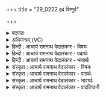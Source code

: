+++
title = "29_0222 इदं विष्णुर्व"

+++
<details><summary>पदपाठः</summary>

इ꣣द꣢म्। वि꣡ष्णुः꣢꣯। वि। च꣣क्रमे। त्रेधा꣢। नि। द꣣धे। पद꣢म्। स꣡मू꣢꣯ढम्। सम्। ऊढम्। अस्य। पासुले꣢। २२२।
</details>

<details><summary>अधिमन्त्रम् (VC)</summary>

- विष्णुः
- मेधातिथिः काण्वः
- गायत्री
- षड्जः
- ऐन्द्रं काण्डम्
</details>

<details><summary>हिन्दी : आचार्य रामनाथ वेदालंकार - विषयः</summary>

अगले मन्त्र में यह वर्णन है कि कैसे विष्णु तीन प्रकार से अपने कदम भरता है।
</details>

<details><summary>हिन्दी : आचार्य रामनाथ वेदालंकार - पदार्थः</summary>

पदार्थान्वयभाषाः -  यहाँ मन्त्र का देवता इन्द्र है, अतः विष्णु इन्द्र का विशेषण समझना चाहिए। प्रथम—परमात्मा पक्ष में। (विष्णुः) चराचर जगत् में व्याप्त होनेवाला परमेश्वर (इदम्) इस सब जगत् में (वि चक्रमे) व्यापक है। (त्रेधा) तीन प्रकार से—अर्थात् उत्पादक, धारक और विनाशक इन तीन रूपों में उस जगत् में वह (पदम्) अपने पैर को अर्थात् अपनी सत्ता को (निधदे) रखे हुए है। किन्तु (अस्य) इस परमेश्वर का, वह पैर अर्थात् अस्तित्व (पांसुले) पाञ्चभौतिक इस जगत् में (समूढम्) छिपा हुआ है, चर्म-चक्षुओं से अगोचर है। जैसे धूलिवाले प्रदेश में (समूढम्) छिपा हुआ (पदम्) किसी का पैर दिखाई नहीं देता है, यह यहाँ ध्वनि निकल रही है ॥ द्वितीय—सूर्य के पक्ष में। (विष्णुः) अपने प्रकाश से सबको व्याप्त करनेवाला सूर्य (इदम्) इस सब ग्रहोपग्रह-चक्र में (विचक्रमे) अपने किरणरूप चरणों को रखे हुए है। (त्रेधा) भूगर्भ, भूतल और आकाश इन तीनों स्थानों पर, उसने (पदम्) अपने किरणसमूह-रूप पैर को (निधदे) रखा हुआ है। किन्तु (पांसुले) धूलिमय भूगर्भ में (अस्य) इस सूर्य का किरणरूप पैर (समूढम्) तर्कणा-गम्य ही है, प्रत्यक्ष नहीं है ॥९॥ यहाँ श्लेषालङ्कार और उपमाध्वनि है ॥९॥
</details>

<details><summary>हिन्दी : आचार्य रामनाथ वेदालंकार - भावार्थः</summary>

भावार्थभाषाः -  विष्णु सूर्य अपनी किरणों से व्याप्त होकर सब ग्रहोपग्रहों को प्रकाशित करता है। सूर्य के ही ताप से ओषधि, वनस्पति आदि पकती हैं। सूर्य यद्यपि तीनों स्थानों पर अपने किरण-रूप पैर रखे हुए है, तो भी उसकी किरणें पृथ्वीतल पर और आकाश में ही प्रत्यक्ष रूप से दिखाई देती हैं, भूगर्भ में भी पहुँचकर कैसे वे मिट्टी के कणों को लोहे, ताँबे, सोने आदि के रूप में परिणत कर देती हैं, यह सबकी आँखें नहीं देख सकतीं, अपितु भूगर्भवेत्ता वैज्ञानिक लोग ही इस रहस्य को जानते हैं। वैसे ही विष्णु परमेश्वर ने अपनी सत्ता से ब्रह्माण्ड को व्याप्त किया हुआ है। वह सब पदार्थों को सृष्टि के आरम्भ में पैदा करता है, पैदा करके धारण करता है और प्रलयकाल में उनका संहार कर देता है। यह तीन रूपोंवाला उसका कार्य तीन प्रकार से पैर रखने के रूप में वर्णन किया गया है। यद्यपि वह सभी जगह अपना पैर रखे हुए है, तो भी जैसे किसी का धूल में छिपा हुआ पैर नहीं दीखता है, वैसे ही उसका सर्वत्र विद्यमान स्वरूप भी दृष्टिगोचर नहीं होता है ॥९॥ इस दशति में इन्द्र के गुणवर्णनपूर्वक उसका आह्वान करने के कारण, उसके सहायक मित्र, वरुण और अर्यमा के नेतृत्व की याचना के कारण और मित्रावरुण, मरुत् तथा विष्णु के गुणकर्मों का कीर्तन करने के कारण इस दशति के विषय की पूर्व दशति के विषय के साथ सङ्गति है ॥ तृतीय प्रपाठक में प्रथम अर्ध की तृतीय दशति समाप्त ॥ द्वितीय अध्याय में ग्यारहवाँ खण्ड समाप्त ॥
</details>

<details><summary>संस्कृत : आचार्य रामनाथ वेदालंकार - विषयः</summary>

अथ कथं विष्णुः त्रिधा चरणचङ्क्रमणं कुरुत इत्युच्यते।
</details>

<details><summary>संस्कृत : आचार्य रामनाथ वेदालंकार - पदार्थः</summary>

पदार्थान्वयभाषाः -  ऋच इन्द्रदेवताकत्वाद् विष्णुरितीन्द्रस्य विशेषणं ज्ञेयम्। प्रथमः— परमात्मपरः। (विष्णुः) वेवेष्टि व्याप्नोति चराचरं जगत् यः स इन्द्रः परमेश्वरः। विष्लृ व्याप्तौ जुहोत्यादिः, विश प्रवेशने तुदादिः, वि अशू व्याप्तौ स्वादिः। “विष्णुर्विषितो भवति, विशतेर्वा, व्यश्नोतेर्वा” इति निरुक्तम् १२।१९। (इदम्) एतत् सर्वं जगत् (वि चक्रमे) पादन्यासेन व्याप्तवानस्ति। क्रमु पादविक्षेपे, कालसामान्ये लिट्। (त्रेधा) त्रिप्रकारेण—उत्पादकत्वेन, धारकत्वेन, प्रलायकत्वेन च, तत्र (पदम्) पादम्, सत्ताम् (निदधे) निहितवानस्ति। किन्तु, (अस्य) विष्णोः परमेश्वरस्य, तत् पदम् (पांसुले३) पाञ्चभौतिकेऽस्मिन् जगति। पांसवः पृथिव्यादीनां चतुर्णां भूतानां परमाणव आकाशश्चास्मिन् सन्तीति पांसुलं जगत्। ‘सिध्मादिभ्यश्च’। अ० ५।२।९७ इति मत्वर्थे लच्। (समूढम्) अन्तर्हितं, चर्मचक्षुषोरगोचरं विद्यते। यथा धूलिमये प्रदेशे निगूढं कस्यचित् पदं न दृग्गोचरं भवतीति ध्वन्यते। सम्पूर्वाद् ऊह वितर्के धातोर्निष्ठायां रूपम् ॥ अथ द्वितीयः—सूर्यपरः। (विष्णुः) स्वप्रकाशेन व्यापनशीलः इन्द्रः सूर्यः (इदम्) एतत् सर्वं ग्रहोपग्रहचक्रम् (विचक्रमे) स्वकिरणचरणन्यासेन व्याप्तवानस्ति। (त्रेधा) भूगर्भ-भूतल-गगनरूपेषु त्रिषु स्थानेषु (पदम्) किरणजालम् (निदधे) निहितवानस्ति। किन्तु पांसुले पांसुमये भूगर्भे (अस्य) सूर्यस्य किरणरूपं पदम् (समूढम्४) अन्तर्हितमस्ति, तर्कणीयमेव भवति, न तु प्रत्यक्षमित्यर्थः ॥९॥५ अत्र श्लेषालङ्कारः, उपमाध्वनिश्च ॥९॥ यास्कमुनिरिमं मन्त्रमेवं व्याचष्टे—यदिदं किञ्च तद् विक्रमते विष्णुः, त्रिधा निधत्ते पदम् त्रेधाभावाय पृथिव्याम् अन्तरिक्षे दिवीति शाकपूणिः। समारोहणे विष्णुपदे गयशिरसीत्यौर्णवाभः। समूढमस्य पांसुरेप्यायनेऽन्तरिक्षे पदं न दृश्यत इति। पांसवः पादैः सूयन्त इति वा, पन्नाः शेरत इति वा, पंसनीया भवन्तीति वा। निरु० १२।१९ ॥
</details>

<details><summary>संस्कृत : आचार्य रामनाथ वेदालंकार - भावार्थः</summary>

भावार्थभाषाः -  विष्णुः सूर्यः स्वरश्मिभिर्व्याप्तः सन् सर्वान् ग्रहोपग्रहान् प्रकाशयति। सूर्यस्यैव तापेनौषधिवनस्पत्यादयः पच्यन्ते। सूर्यो यद्यपि त्रिष्वपि स्थानेषु किरणचरणचङ्क्रमणं विधत्ते, तथापि तद्रश्मयः पृथ्वीतले दिवि चैव प्रत्यक्षरूपेण दृश्यन्ते; भूगर्भमपि प्राप्तास्ते कथं मृत्कणान् लोहताम्रसुवर्णादिरूपेण परिणमयन्तीति न सर्वेषां चक्षुर्गोचरं, प्रत्युत भूगर्भविदो वैज्ञानिका एव तद्रहस्यं जानन्ति। तथैव विष्णुः परमेश्वरः स्वसत्तया सकलमपि ब्रह्माण्डं व्याप्नोति। स समस्तपदार्थान् सृष्ट्यारम्भे सृजति, सृष्ट्वा धारयति, प्रलयकाले च संहरतीति त्रिधा तस्य व्यापारस्त्रिधा पादन्यासेन वर्णितः। यद्यपि स सर्वत्रैव स्वपदं निधत्ते तथापि कस्यचित् पांसुविलीनं पदमिव तस्य सर्वत्र विद्यमानमपि पदं दृग्गोचरं न भवति ॥९॥ अत्रेन्द्रगुणवर्णनपूर्वकं तदाह्वानात्, तत्सहायकानां मित्रवरुणार्यम्णां नेतृत्वप्रार्थनाद्, मित्रावरुणयोर्मरुतां विष्णोश्चापि गुणकर्मकीर्तनादेतद्दशत्यर्थस्य पूर्वदशत्यर्थेन सह सङ्गतिरस्तीति विजानीत ॥ इति तृतीये प्रपाठके प्रथमार्धे तृतीया दशतिः ॥ इति द्वितीयाध्याय एकादशः खण्डः ॥
</details>

<details><summary>संस्कृत : आचार्य रामनाथ वेदालंकार - पादटिप्पनी</summary>

टिप्पणी:   १. ऋ० १।२२।१७, य० ५।१५, अथ० ७।२६।४, सर्वत्र देवता विष्णुः, ‘पांसुले’ इत्यत्र च ‘पांसुरे’ इति पाठः। साम० १६६९। २. विवरणकृता मन्त्रोऽयं द्विधा व्याख्यातः। ‘इदं त्रैलोक्यं बलिबन्धनकाले विष्णुर्विचक्रमे विविधं चक्रमे क्रान्तवान्’ इत्येकम्। “अथवा विष्णुरादित्यः। स इदं सर्वम् अहरहर्विक्रमन् त्रिधा निदधे पदम् उदयगिरौ, मध्ये च नभसः, अस्तिगिरौ च। अथवा त्रिधा निदधे पदं पृथिव्याम् अग्न्यात्मना, अन्तरिक्षे वैद्युतात्मना, दिवि आदित्यात्मना। तच्च पदत्रयमस्य समूढं पांसुरे इव देशे। अथवा समूढमिति मुहेर्मोहनार्थस्य रूपम्। संमूढं संछन्नम्, यदस्य वैद्युतात्मना पदं तत् संमूढं संछन्नम्” इति द्वितीयम्। व्यचेर्व्याप्तिकर्मणो, विशेर्वा प्रवेशकर्मणः, व्यश्नोतेः व्याप्तिकर्मणो वा विष्णुः—इति भ०। विष्णुः त्रिविक्रमावतारधारी—इति सा०। ३. लुप्तोपममेतद् द्रष्टव्यम्। पांसुरे इव प्रदेशे—इति वि०। पांसुले प्रदेशे—इति भ०। धूलियुक्ते पादस्थाने—इति सा०। ४. यत् सम्यग् ऊह्यते तर्क्यते तर्केण विज्ञायते तत्—इति ऋ० १।२२।१७ भाष्ये द०। ५. एष मन्त्रो दयानन्दर्षिणा ऋग्भाष्ये व्यापकेश्वरपक्षे व्याख्यातः। टिप्पणी चेयमुट्टङ्किता तत्र—“सायणाचार्यादिभिर्विलसनाख्येन चास्य मन्त्रस्यार्थस्य वामनाभिप्रायेण वर्णितत्वात् स पूर्वपश्चिमपर्वतस्थो विष्णुरस्तीति मिथ्यार्थोऽस्तीति वेद्यम्” इति।
</details>